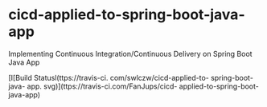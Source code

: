 # cicd-applied-to-spring-boot-java-app
Implementing Continuous Integration/Continuous Delivery on Spring Boot Java App

[I[Build Statusl(ttps://travis-ci. com/swlczw/cicd-applied-to- spring-boot-java- app. svg)](ttps://travis-ci.com/FanJups/cicd- applied-to-spring-boot- java-app)
